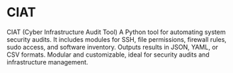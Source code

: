# CIAT
CIAT (Cyber Infrastructure Audit Tool) A Python tool for automating system security audits. It includes modules for SSH, file permissions, firewall rules, sudo access, and software inventory. Outputs results in JSON, YAML, or CSV formats. Modular and customizable, ideal for security audits and infrastructure management.

